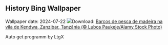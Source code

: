 ## History Bing Wallpaper
Wallpaper date: 2024-07-22
![](https://www.bing.com/th?id=OHR.ZanzibarBoats_PT-BR1541762225_UHD.jpg&w=1000)Download: [Barcos de pesca de madeira na vila de Kendwa, Zanzibar, Tanzânia (© Lubos Paukeje/Alamy Stock Photo)](https://www.bing.com/th?id=OHR.ZanzibarBoats_PT-BR1541762225_UHD.jpg)

Auto get programm by LtgX
